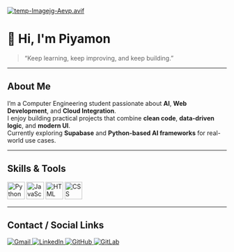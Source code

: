 [![temp-Imagejg-Aevp.avif](https://i.postimg.cc/0jLjTRNv/temp-Imagejg-Aevp.avif)](https://postimg.cc/SYfm9P81)
# 👋 Hi, I'm Piyamon
> “Keep learning, keep improving, and keep building.”

---

## About Me
I’m a Computer Engineering student passionate about **AI**, **Web Development**, and **Cloud Integration**.  
I enjoy building practical projects that combine **clean code**, **data-driven logic**, and **modern UI**.  
Currently exploring **Supabase** and **Python-based AI frameworks** for real-world use cases.

---

## Skills & Tools
<p align="left">
  <img src="https://cdn.jsdelivr.net/gh/devicons/devicon/icons/python/python-original.svg" width="40" height="40" alt="Python" />
  <img src="https://cdn.jsdelivr.net/gh/devicons/devicon/icons/javascript/javascript-original.svg" width="40" height="40" alt="JavaScript" />
  <img src="https://cdn.jsdelivr.net/gh/devicons/devicon/icons/html5/html5-original.svg" width="40" height="40" alt="HTML" />
  <img src="https://cdn.jsdelivr.net/gh/devicons/devicon/icons/css3/css3-original.svg" width="40" height="40" alt="CSS" />
</p>


---

## Contact / Social Links
<p align="left">
  <a href="mailto:piyamon.chuenpaew@gmail.com">
    <img src="https://img.shields.io/badge/Gmail-D14836?logo=gmail&logoColor=white" alt="Gmail" />
  </a>
  <a href="www.linkedin.com/in/piyamon-chuenpaew">
    <img src="https://img.shields.io/badge/LinkedIn-0A66C2?logo=linkedin&logoColor=white" alt="LinkedIn" />
  </a>
  <a href="https://github.com/Piyamon-Bt">
    <img src="https://img.shields.io/badge/GitHub-181717?logo=github&logoColor=white" alt="GitHub" />
  </a>
  <a href="https://gitlab.com/Piyamon-Bt">
    <img src="https://img.shields.io/badge/GitLab-FC6D26?logo=gitlab&logoColor=white" alt="GitLab" />
  </a>

</p>
